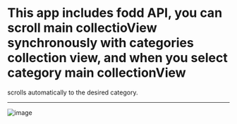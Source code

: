 # This app includes fodd API, you can scroll main collectioView synchronously with categories collection view, and when you select category main collectionView
scrolls automatically to the desired category.
___

![image](https://user-images.githubusercontent.com/105282006/213904217-3b5045a3-bf45-46b4-b0ad-2d613158e1e7.png)



